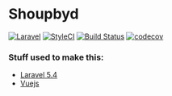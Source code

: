 # Shoupbyd

[![Laravel](https://img.shields.io/badge/laravel-5-orange.svg)](http://laravel.com)
[![StyleCI](https://styleci.io/repos/87104029/shield?branch=master)](https://styleci.io/repos/87104029)
[![Build Status](https://travis-ci.org/nipeharefa/IShoupBuddy.svg?branch=master)](https://travis-ci.org/nipeharefa/IShoupBuddy)
[![codecov](https://codecov.io/gh/nipeharefa/IShoupBuddy/branch/master/graph/badge.svg)](https://codecov.io/gh/nipeharefa/IShoupBuddy)

### Stuff used to make this:

 * [Laravel 5.4](https://laravel.com)
 * [Vuejs](http://vuejs.org)
